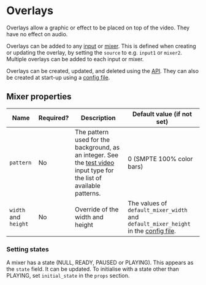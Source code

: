 # Overlays
Overlays allow a graphic or effect to be placed on top of the video. They have no effect on audio.

Overlays can be added to any [input](inputs) or [mixer](mixers.md). This is defined when creating or updating the overlay, by setting the `source` to e.g. `input1` or `mixer2`. Multiple overlays can be added to each input or mixer.

Overlays can be created, updated, and deleted using the [API](api.md). They can also be created at start-up using a [config file](config_file.md).


## Mixer properties
| Name | Required? | Description | Default value (if not set) |
| ---- | --------- | ----------- | -------------------------- |
| `pattern` | No | The pattern used for the background, as an integer. See the [test video](inputs.md#test-video) input type for the list of available patterns. | 0 (SMPTE 100% color bars) |
| `width` and `height` | No | Override of the width and height | The values of `default_mixer_width` and `default_mixer_height` in the [config file](config_file.md). |

### Setting states
A mixer has a state (NULL, READY, PAUSED or PLAYING).
This appears as the `state` field. It can be updated.
To initialise with a state other than PLAYING, set `initial_state` in the `props` section.
